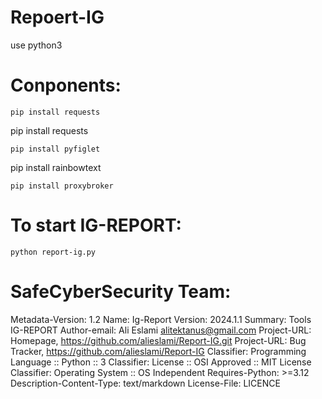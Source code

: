 # Repoert-IG

use python3

# Conponents:
```
pip install requests
```
pip install requests
```
pip install pyfiglet
```
pip install rainbowtext
```
pip install proxybroker
```

# To start IG-REPORT:
```
python report-ig.py
```

# SafeCyberSecurity Team:

Metadata-Version: 1.2 Name: Ig-Report Version: 2024.1.1 Summary: Tools IG-REPORT Author-email: Ali Eslami alitektanus@gmail.com Project-URL: Homepage, https://github.com/alieslami/Report-IG.git Project-URL: Bug Tracker, https://github.com/alieslami/Report-IG Classifier: Programming Language :: Python :: 3 Classifier: License :: OSI Approved :: MIT License Classifier: Operating System :: OS Independent Requires-Python: >=3.12 Description-Content-Type: text/markdown License-File: LICENCE

